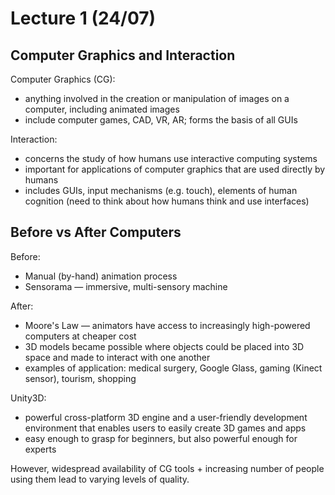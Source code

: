 # Lecture 1 (24/07)

## Computer Graphics and Interaction
Computer Graphics (CG):
- anything involved in the creation or manipulation of images on a computer, including animated images
- include computer games, CAD, VR, AR; forms the basis of all GUIs

Interaction:
- concerns the study of how humans use interactive computing systems
- important for applications of computer graphics that are used directly by humans
- includes GUIs, input mechanisms (e.g. touch), elements of human cognition (need to think about how humans think and use interfaces)

## Before vs After Computers
Before:
- Manual (by-hand) animation process
- Sensorama — immersive, multi-sensory machine

After:
- Moore's Law — animators have access to increasingly high-powered computers at cheaper cost
- 3D models became possible where objects could be placed into 3D space and made to interact with one another
- examples of application: medical surgery, Google Glass, gaming (Kinect sensor), tourism, shopping

Unity3D:
- powerful cross-platform 3D engine and a user-friendly development environment that enables users to easily create 3D games and apps
- easy enough to grasp for beginners, but also powerful enough for experts

However, widespread availability of CG tools + increasing number of people using them lead to varying levels of quality.
